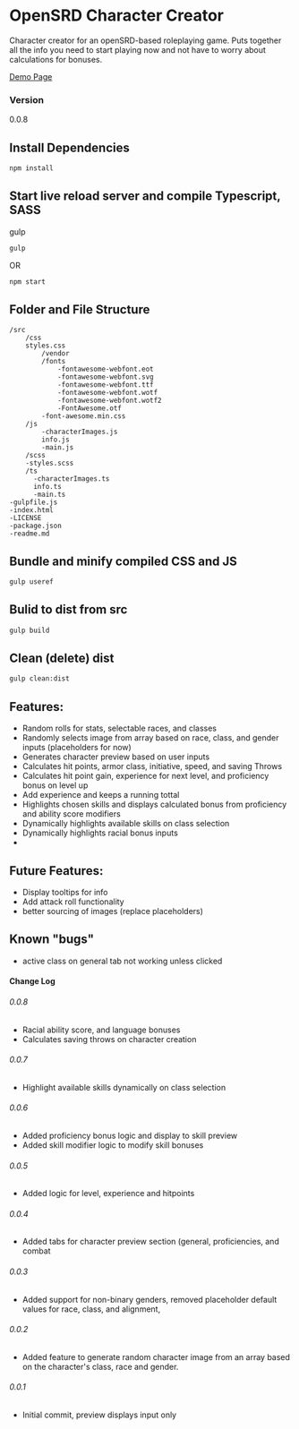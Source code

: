 # OpenSRD Character Creator

Character creator for an openSRD-based roleplaying game.  Puts together all the info you need to start playing now and not have to worry about calculations for bonuses.    

[Demo Page](https://jbratcher.github.io/openSRD_character_creator/)

### Version

0.0.8

## Install Dependencies

```bash
npm install
```

## Start live reload server and compile Typescript, SASS

gulp

```bash
gulp
```
OR

```bash
npm start
```

## Folder and File Structure

```
/src
    /css
    styles.css
        /vendor
        /fonts
            -fontawesome-webfont.eot
            -fontawesome-webfont.svg
            -fontawesome-webfont.ttf
            -fontawesome-webfont.wotf
            -fontawesome-webfont.wotf2
            -FontAwesome.otf
        -font-awesome.min.css
    /js
        -characterImages.js
        info.js
        -main.js
    /scss
    -styles.scss
    /ts
      -characterImages.ts
      info.ts
      -main.ts
-gulpfile.js
-index.html
-LICENSE
-package.json
-readme.md
```

## Bundle and minify compiled CSS and JS

```bash
gulp useref
```

## Bulid to dist from src

```bash
gulp build
```
## Clean (delete) dist

```bash
gulp clean:dist
```

## Features:

* Random rolls for stats, selectable races, and classes
* Randomly selects image from array based on race, class, and gender inputs (placeholders for now)
* Generates character preview based on user inputs
* Calculates hit points, armor class, initiative, speed, and saving Throws
* Calculates hit point gain, experience for next level, and proficiency bonus on level up
* Add experience and keeps a running tottal
* Highlights chosen skills and displays calculated bonus from proficiency and ability score modifiers
* Dynamically highlights available skills on class selection
* Dynamically highlights racial bonus inputs
*

## Future Features:

* Display tooltips for info
* Add attack roll functionality
* better sourcing of images (replace placeholders)

## Known "bugs"

* active class on general tab not working unless clicked

#### Change Log

###### 0.0.8

* Racial ability score, and language bonuses
* Calculates saving throws on character creation


###### 0.0.7

* Highlight available skills dynamically on class selection

###### 0.0.6

* Added proficiency bonus logic and display to skill preview
* Added skill modifier logic to modify skill bonuses

###### 0.0.5

* Added logic for level, experience and hitpoints

###### 0.0.4

* Added tabs for character preview section (general, proficiencies, and combat

###### 0.0.3

* Added support for non-binary genders, removed placeholder default values for race, class, and alignment,

###### 0.0.2

* Added feature to generate random character image from an array based on the character's class, race and gender.

###### 0.0.1

* Initial commit, preview displays input only
